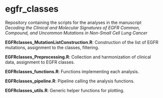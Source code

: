 # egfr_classes

Repository containing the scripts for the analyses in the manuscript _Decoding the Clinical and Molecular Signatures of EGFR Common, Compound, and Uncommon Mutations in Non-Small Cell Lung Cancer_

__EGFRclasses_MutationListConstruction.R__:
Construction of the list of EGFR mutations, assignment to the classes, filtering.

__EGFRclasses_Preprocessing.R__:
Collection and harmonization of clinical data, assignment to EGFR classes.

__EGFRclasses_functions.R__:
Functions implementing each analysis.

__EGFRclasses_pipeline.R__:
Pipeline calling the analysis functions.

__EGFRclasses_utils.R__:
Generic helper functions for plotting.
